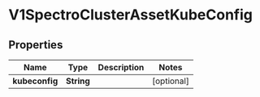 # V1SpectroClusterAssetKubeConfig

## Properties
Name | Type | Description | Notes
------------ | ------------- | ------------- | -------------
**kubeconfig** | **String** |  |  [optional]
